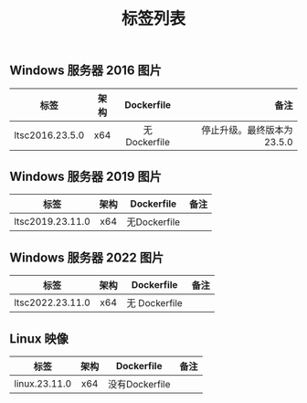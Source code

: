 ﻿---
title: 标签列表
second_title: Aspose.Cells Cloud Documen
type: docs
url: /zh/docker/tag-list/
description: 支持的平台
weight: 30
kwords: Excel, Office 云, REST API, 电子表格, PDF, CSV, Json, Markdwon, TagList
---
##  Windows 服务器 2016 图片 ##

标签 | 架构 | Dockerfile | 备注
---|:--:|:--:|---:
ltsc2016.23.5.0 | x64 | 无 Dockerfile | 停止升级。最终版本为 23.5.0


##  Windows 服务器 2019 图片 ##

标签 | 架构 | Dockerfile | 备注
---|:--:|:--:|---:
ltsc2019.23.11.0 | x64 | 无Dockerfile |

##  Windows 服务器 2022 图片 ##

标签 | 架构 | Dockerfile | 备注
---|:--:|:--:|---:
ltsc2022.23.11.0 | x64 | 无 Dockerfile |

##  Linux 映像 ##

标签 | 架构 | Dockerfile | 备注
---|:--:|:--:|---:
linux.23.11.0 | x64 | 没有Dockerfile |
